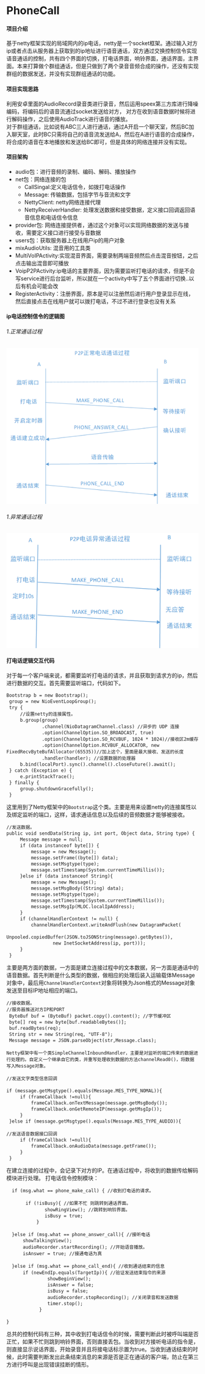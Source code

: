 # PhoneCall
#### 项目介绍 

基于netty框架实现的局域网内的ip电话，netty是一个socket框架。通过输入对方ip或者点击从服务器上获取到的ip地址进行语音通话，双方通过交换控制信令实现语音通话的控制，共有四个界面的切换，打电话界面，响铃界面，通话界面，主界面。本来打算做个群组通话，但是只做到了两个录音音频合成的操作，还没有实现群组的数据发送，并没有实现群组通话的功能。  

#### 项目实现思路
利用安卓里面的AudioRecord录音类进行录音，然后运用speex第三方库进行降噪编码，将编码后的语音流通过socket发送给对方， 对方在收到语音数据时候将进行解码操作，之后使用AudioTrack进行语音的播放。  
对于群组通话，比如说有ABC三人进行通话，通过A开启一个聊天室，然后BC加入聊天室，此时BC只需将自己的语音流发送给A，然后在A进行语音的合成操作，将合成的语音在本地播放和发送给BC即可，但是具体的网络连接并没有实现。

#### 项目架构
- audio包：进行音频的录制、编码、解码、播放操作 
- net包：网络连接的包 
  - CallSingal:定义电话信令，如拨打电话操作 
  - Message: 传输数据，包括字节与音流和文字 
  - NettyClient: netty网络连接代理 
  - NettyReceiverHandler: 处理发送数据和接受数据，定义接口回调返回语音信息和电话信令信息
- provider包: 网络连接提供者，通过这个对象可以实现网络数据的发送与接收，需要定义接口进行接受与音数据
- users包：获取服务器上在线用户ip的用户对象
- mixAudioUtils: 混音用的工具类
- MultiVoIPActivity:实现混音界面，需要录制两端音频然后点击混音按钮，之后点击输出混音即可播放
- VoipP2PActivity:ip电话的主要界面，因为需要监听打电话的请求，但是不会写service进行后台监听，所以就在一个activity中写了五个界面进行切换..以后有机会可能会改
- RegisterActivity：注册界面，原本是可以注册然后进行用户登录显示在线，然后直接点击在线用户就可以拨打电话，不过不进行登录也没有关系

#### ip电话控制信令的逻辑图
###### 1.正常通话过程
![正常通话信令交互](pictures/callsignal.png)
###### 1.异常通话过程
![正常通话信令交互](pictures/errorsCall.png)

#### 打电话逻辑交互代码
对于每一个客户端来说，都需要监听打电话的请求，并且获取到请求方的ip，然后进行数据的交互。首先需要监听端口，代码如下。

```
Bootstrap b = new Bootstrap();
 group = new NioEventLoopGroup();
 try {
​     //设置netty的连接属性。
​     b.group(group)
​             .channel(NioDatagramChannel.class) //异步的 UDP 连接
​             .option(ChannelOption.SO_BROADCAST, true)
​             .option(ChannelOption.SO_RCVBUF, 1024 * 1024)//接收区2m缓存
​             .option(ChannelOption.RCVBUF_ALLOCATOR, new FixedRecvByteBufAllocator(65535))//加上这个，里面是最大接收、发送的长度
​             .handler(handler); //设置数据的处理器
​     b.bind(localPort).sync().channel().closeFuture().await();
 } catch (Exception e) {
​     e.printStackTrace();
 } finally {
​     group.shutdownGracefully();
 }
```
这里用到了Netty框架中的`Bootstrap`这个类。主要是用来设置netty的连接属性以及绑定监听的端口，这样，请求通话信息以及后续的音频数据才能够被接收。

```
//发送数据。
public void sendData(String ip, int port, Object data, String type) {
     Message message = null;
     if (data instanceof byte[]) {
         message = new Message();
         message.setFrame((byte[]) data);
         message.setMsgtype(type);
         message.setTimestamp(System.currentTimeMillis());
     }else if (data instanceof String){
         message = new Message();
         message.setMsgBody((String) data);
         message.setMsgtype(type);
         message.setTimestamp(System.currentTimeMillis());
         message.setMsgIp(MLOC.localIpAddress);
     }
     if (channelHandlerContext != null) {
         channelHandlerContext.writeAndFlush(new DatagramPacket(
                 Unpooled.copiedBuffer(JSON.toJSONString(message).getBytes()),
                 new InetSocketAddress(ip, port)));
     }
 }
```

主要是两方面的数据，一方面是建立连接过程中的文本数据，另一方面是通话中的语音数据。首先判断是什么类型的数据，做相应的处理后装入运输载体Message对象中，最后用`ChannelHandlerContext`对象将转换为Json格式的Message对象发送至目标IP地址相应的端口。

```
//接收数据。
//服务器推送对方IP和PORT
 ByteBuf buf = (ByteBuf) packet.copy().content(); //字节缓冲区
 byte[] req = new byte[buf.readableBytes()];
 buf.readBytes(req);
 String str = new String(req, "UTF-8");
 Message message = JSON.parseObject(str,Message.class);

Netty框架中有一个类SimpleChannelInboundHandler，主要是对监听的端口传来的数据进行处理的。自定义一个继承自它的类，并重写处理收到数据的方法channelRead0()，将数据写入Message对象。

//发送文字类型信息回调

if (message.getMsgtype().equals(Message.MES_TYPE_NOMAL)){
​     if (frameCallback !=null){
​         frameCallback.onTextMessage(message.getMsgBody());
​         frameCallback.onGetRemoteIP(message.getMsgIp());
​     }
 }else if (message.getMsgtype().equals(Message.MES_TYPE_AUDIO)){

//发送语音数据接口回调
​     if (frameCallback !=null){
​         frameCallback.onAudioData(message.getFrame());
​     }
 }
```
在建立连接的过程中，会记录下对方的IP。在通话过程中，将收到的数据传给解码模块进行处理。
打电话信令控制模块：
```
  if (msg.what == phone_make_call) { //收到打电话的请求。

       if (!isBusy){ //如果不忙 则跳转到通话界面。
              showRingView(); //跳转到响铃界面。
              isBusy = true;
           }

  }else if (msg.what == phone_answer_call){ //接听电话
      showTalkingView();
      audioRecorder.startRecording(); //开始语音播放。
      isAnswer = true; //接通电话为真

  }else if (msg.what == phone_call_end){ //收到通话结束的信息
      if (newEndIp.equals(TargetIp)){ //验证发送结束指令的来源
               showBeginView();
               isAnswer = false;
               isBusy = false;
               audioRecorder.stopRecording(); //关闭录音和发送数据
               timer.stop();
            }     

}
```
总共的控制代码有三种，其中收到打电话信令的时候，需要判断此时被呼叫端是否正忙，如果不忙则跳到响铃界面，否则直接丢包。当收到对方接听电话的指令是，则直接显示说话界面，开始录音并且将接电话标示置为true。当收到通话结束的时候，此时需要判断发出此条结束消息的来源是否是正在通话的客户端，防止在第三方进行呼叫是出现错误挂断的情形。